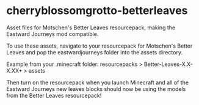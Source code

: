 # cherryblossomgrotto-betterleaves
Asset files for Motschen's Better Leaves resourcepack, making the Eastward Journeys mod compatible.

To use these assets, navigate to your resourcepack for Motschen's Better Leaves and pop the eastwardjourneys folder into the assets directory.

Example from your .minecraft folder: resourcepacks > Better-Leaves-X.X-X.XX+ > assets

Then turn on the resourcepack when you launch Minecraft and all of the Eastward Journeys new leaves blocks should now be using the models from the Better Leaves resourcepack!
